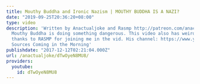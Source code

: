 ```yaml
---
title: Mouthy Buddha and Ironic Nazism | MOUTHY BUDDHA IS A NAZI?
date: "2019-09-25T20:36:20+08:00"
type: video
description: 'Written by Anactualjoke and Rasmp http://patreon.com/anactualjoke http://twitter.com/anactualjoke
  Mouthy Buddha is doing something dangerous. This video also has weird jokes. Special
  thanks to RASMP for joining me in the vid. His channel: https://www.youtube.com/channel/UCwIcZc4Tg5mpKboLzRPflCA
  Sources Coming in the Morning'
publishdate: "2017-12-12T02:21:04.000Z"
url: /anactualjoke/dTwOyeN8MU8/
providers:
  youtube:
    id: dTwOyeN8MU8
---
```

